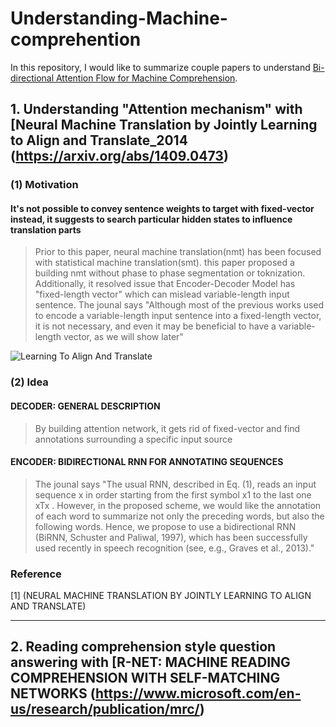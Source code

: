 # Understanding-Machine-comprehention

In this repository, I would like to summarize couple papers to understand 
[Bi-directional Attention Flow for Machine Comprehension](https://arxiv.org/abs/1611.01603).
## 1. Understanding "Attention mechanism" with [Neural Machine Translation by Jointly Learning to Align and Translate_2014 (https://arxiv.org/abs/1409.0473)

### (1) Motivation
#### It's not possible to convey sentence weights to target with fixed-vector instead, it suggests to search particular hidden states to influence translation parts
> Prior to this paper, neural machine translation(nmt) has been focused with statistical machine translation(smt). this paper proposed a building nmt without phase to phase segmentation or toknization. Additionally, it resolved issue that Encoder-Decoder Model has "fixed-length vector" which can mislead variable-length input sentence. The jounal says "Although most of the previous works used to encode a variable-length input sentence into a fixed-length vector, it is not necessary, and even it may be beneficial to have a variable-length vector, as we will show later"

![Learning To Align And Translate](https://image.slidesharecdn.com/summarizationforh2omeetup12sep2017final-170918200049/95/the-magic-of-text-summarization-using-deep-networks-9-638.jpg?cb=1513351713 "Learning To Align And Translate")

### (2) Idea
#### DECODER: GENERAL DESCRIPTION
> By building attention network, it gets rid of fixed-vector and find annotations surrounding a specific input source
#### ENCODER: BIDIRECTIONAL RNN FOR ANNOTATING SEQUENCES
> The jounal says "The usual RNN, described in Eq. (1), reads an input sequence x in order starting from the first
symbol x1 to the last one xTx . However, in the proposed scheme, we would like the annotation
of each word to summarize not only the preceding words, but also the following words. Hence,
we propose to use a bidirectional RNN (BiRNN, Schuster and Paliwal, 1997), which has been
successfully used recently in speech recognition (see, e.g., Graves et al., 2013)."

### Reference
[1]  (NEURAL MACHINE TRANSLATION BY JOINTLY LEARNING TO ALIGN AND TRANSLATE)

<hr/>

## 2. Reading comprehension style question answering with [R-NET: MACHINE READING COMPREHENSION WITH SELF-MATCHING NETWORKS (https://www.microsoft.com/en-us/research/publication/mrc/)
